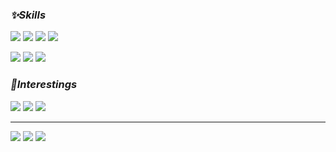
 ### _**<p align = "left">✨Skills</p>**_



<p align="left">
    <img src = "https://img.shields.io/badge/-Python-3776AB?style=flat-square&logo=Python&logoColor=white"> 
    <img src = "https://img.shields.io/badge/-Java-007396?style=flat-square&logo=Java&logoColor=white">
    <img src = "https://img.shields.io/badge/-Spring_Boot-6DB33F?style=flat-square&logo=Springboot&logoColor=white">
    <img src = "https://img.shields.io/badge/-MySQL-4479A1?style=flat-square&logo=Mysql&logoColor=white">
</p>


<p align="left">
    <img src = "https://img.shields.io/badge/-git-F05032?style=flat-square&logo=Git&logoColor=white"> 
    <img src = "https://img.shields.io/badge/-InteliJ-000000?style=flat-square&logo=IntelliJ IDEA&logoColor=white">
    <img src = "https://img.shields.io/badge/-VScode-007ACC?style=flat-square&logo=Visual Studio Code&logoColor=white">
</p>


### _**<p align = "left">🎈Interestings</p>**_
<p align="left">
    <img src = "https://img.shields.io/badge/-Docker-2496ED?style=flat-square&logo=Docker&logoColor=white"> 
    <img src = "https://img.shields.io/badge/-Kubernetes-326CE5?style=flat-square&logo=Kubernetes&logoColor=white">
 <img src = "https://img.shields.io/badge/-Typescript-3178C6?style=flat-square&logo=Typescript&logoColor=white">
</p>

---
<p align="left">
  <a href="https://velog.io/@yoongyum" target="_blank"><img src="https://img.shields.io/badge/Velog-20c997?style=flat-square&logo=Velog&logoColor=white"/></a>
  <a href="mailto:imshreg@gmail.com" target="_blank"><img src="https://img.shields.io/badge/Gmail-D71921?style=flat-square&logo=GMail&logoColor=white"/></a>
  <a href="https://github.com/yoongyum" target="_blank"><img src="https://img.shields.io/badge/Github-181717?style=flat-square&logo=GitHub&logoColor=white"/></a>
</p>
